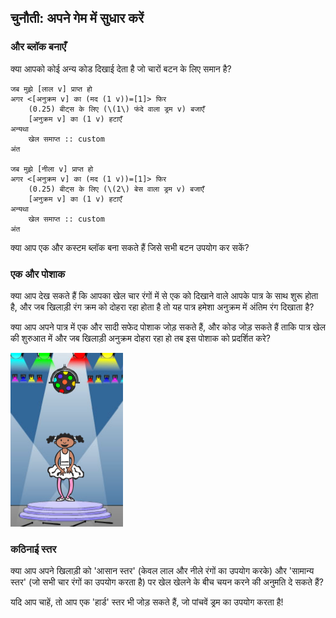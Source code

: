 ## चुनौती: अपने गेम में सुधार करें

### और ब्लॉक बनाएँ

क्या आपको कोई अन्य कोड दिखाई देता है जो चारों बटन के लिए समान है?

```blocks3
जब मुझे [लाल v] प्राप्त हो
अगर <[अनुक्रम v] का (मद (1 v))=[1]> फिर
    (0.25) बीट्स के लिए (\(1\) फंदे वाला ड्रम v) बजाएँ
    [अनुक्रम v] का (1 v) हटाएँ
अन्यथा
    खेल समाप्त :: custom
अंत

जब मुझे [नीला v] प्राप्त हो
अगर <[अनुक्रम v] का (मद (1 v))=[1]> फिर
    (0.25) बीट्स के लिए (\(2\) बेस वाला ड्रम v) बजाएँ
    [अनुक्रम v] का (1 v) हटाएँ
अन्यथा
    खेल समाप्त :: custom
अंत
```

क्या आप एक और कस्टम ब्लॉक बना सकते हैं जिसे सभी बटन उपयोग कर सकें?

### एक और पोशाक

क्या आप देख सकते हैं कि आपका खेल चार रंगों में से एक को दिखाने वाले आपके पात्र के साथ शुरू होता है, और जब खिलाड़ी रंग क्रम को दोहरा रहा होता है तो यह पात्र हमेशा अनुक्रम में अंतिम रंग दिखाता है?

क्या आप अपने पात्र में एक और सादी सफेद पोशाक जोड़ सकते हैं, और कोड जोड़ सकते हैं ताकि पात्र खेल की शुरुआत में और जब खिलाड़ी अनुक्रम दोहरा रहा हो तब इस पोशाक को प्रदर्शित करे?

![स्क्रीनशॉट](images/colour-white.png)

### कठिनाई स्तर

क्या आप अपने खिलाड़ी को 'आसान स्तर' (केवल लाल और नीले रंगों का उपयोग करके) और 'सामान्य स्तर' (जो सभी चार रंगों का उपयोग करता है) पर खेल खेलने के बीच चयन करने की अनुमति दे सकते हैं?

यदि आप चाहें, तो आप एक 'हार्ड' स्तर भी जोड़ सकते हैं, जो पांचवें ड्रम का उपयोग करता है!